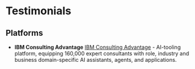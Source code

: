 # Testimonials

## Platforms

- **IBM Consulting Advantage**
  [IBM Consulting Advantage](https://www.ibm.com/consulting/advantage) - AI-tooling platform, equipping 160,000 expert consultants with role, industry and business domain-specific AI assistants, agents, and applications.

